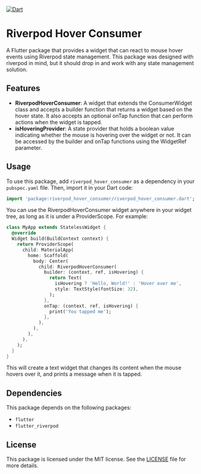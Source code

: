 [![Dart](https://github.com/noskap/riverpod_hover_consumer/actions/workflows/dart.yml/badge.svg)](https://github.com/noskap/riverpod_hover_consumer/actions/workflows/dart.yml)
# Riverpod Hover Consumer

A Flutter package that provides a widget that can react to mouse hover events using Riverpod state management.
This package was designed with riverpod in mind, but it should drop in and work with any
state management solution.

## Features

- **RiverpodHoverConsumer**: A widget that extends the ConsumerWidget class and accepts a builder function that returns a widget based on the hover state. It also accepts an optional onTap function that can perform actions when the widget is tapped.
- **isHoveringProvider**: A state provider that holds a boolean value indicating whether the mouse is hovering over the widget or not. It can be accessed by the builder and onTap functions using the WidgetRef parameter.

## Usage

To use this package, add `riverpod_hover_consumer` as a dependency in your `pubspec.yaml` file. Then, import it in your Dart code:

```dart 
import 'package:riverpod_hover_consumer/riverpod_hover_consumer.dart';
```

You can use the RiverpodHoverConsumer widget anywhere in your widget tree, as long as it is under a ProviderScope. For example:

```dart
class MyApp extends StatelessWidget {
  @override
  Widget build(BuildContext context) {
    return ProviderScope(
      child: MaterialApp(
        home: Scaffold(
          body: Center(
            child: RiverpodHoverConsumer(
              builder: (context, ref, isHovering) {
                return Text(
                  isHovering ? 'Hello, World!' : 'Hover over me',
                  style: TextStyle(fontSize: 32),
                );
              },
              onTap: (context, ref, isHovering) {
                print('You tapped me');
              },
            ),
          ),
        ),
      ),
    );
  }
}
```

This will create a text widget that changes its content when the mouse hovers over it, and prints a message when it is tapped.

## Dependencies

This package depends on the following packages:

- `flutter`
- `flutter_riverpod`

## License

This package is licensed under the MIT license. See the [LICENSE](^1^) file for more details.